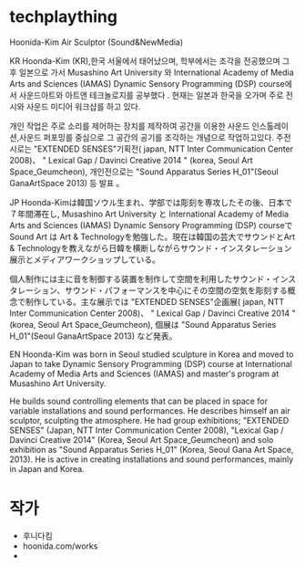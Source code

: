 # techplaything
Hoonida-Kim
Air Sculptor (Sound&NewMedia)

KR
Hoonda-Kim (KR),한국 서울에서 태어났으며, 학부에서는 조각을 전공했으며 그후 일본으로 가서 Musashino Art University 와 International Academy of Media Arts and Sciences (IAMAS) Dynamic Sensory Programming (DSP) course에서 사운드아트와 아트앤 테크놀로지를  공부했다 . 현재는 일본과 한국을 오가며 주로 전시와 사운드 미디어 워크샵를 하고 있다.

개인 작업은 주로 소리를 제어하는 장치를 제작하여  공간을 이용한 사운드 인스톨레이션,사운드 퍼포밍를 중심으로 그 공간의 공기를  조각하는  개념으로 작업하고있다. 주전시로는  "EXTENDED SENSES"기획전( japan, NTT Inter Communication Center 2008)、 " Lexical Gap / Davinci Creative 2014  "   (korea, Seoul Art Space_Geumcheon), 개인전으로는  "Sound Apparatus Series H_01"(Seoul GanaArtSpace 2013) 등 발표 。

JP
Hoonda-Kimは韓国ソウル生まれ、学部では彫刻を専攻したその後、日本で７年間滞在し, Musashino Art University と International Academy of Media Arts and Sciences (IAMAS) Dynamic Sensory Programming (DSP) courseで　Sound Art は Art & Technologyを勉強した。現在は韓国の芸大でサウンドとArt & Technologyを教えながら日韓を横断しながらサウンド・インスタレーション展示とメディアワークショップしている。

個人制作には主に音を制御する装置を制作して空間を利用したサウンド・インスタレーション、サウンド・パフォーマンスを中心にその空間の空気を彫刻する概念で制作している。主な展示では "EXTENDED SENSES"企画展( japan, NTT Inter Communication Center 2008)、 " Lexical Gap / Davinci Creative 2014  "   (korea, Seoul Art Space_Geumcheon), 個展は "Sound Apparatus Series H_01"(Seoul GanaArtSpace 2013) など発表。

EN
Hoonda-Kim was born in Seoul studied sculpture in Korea and moved to Japan to take Dynamic Sensory Programming (DSP) course at International Academy of Media Arts and Sciences (IAMAS) and master's program at Musashino Art University.

He builds sound controlling elements that can be placed in space for variable installations and sound performances. He describes himself an air sculptor, sculpting the atmosphere. He had group exhibitions; "EXTENDED SENSES"  (Japan, NTT Inter Communication Center 2008), "Lexical Gap / Davinci Creative 2014" (Korea, Seoul Art Space_Geumcheon) and solo exhibition as "Sound Apparatus Series H_01" (Korea, Seoul Gana Art Space, 2013). He is active in creating installations and sound performances, mainly in Japan and Korea.


# 작가
 - 후니다킴
 - hoonida.com/works
 -
